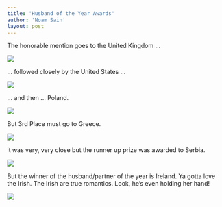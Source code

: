 ```yaml
---
title: 'Husband of the Year Awards'
author: 'Noam Sain'
layout: post
---
```


The honorable mention goes to the United Kingdom …  
  
[![](http://1.bp.blogspot.com/_8aN4krk1nsk/Son-Z1RiA2I/AAAAAAAAAPM/Sr77eHs7R2I/s400/uk.jpg)](http://1.bp.blogspot.com/_8aN4krk1nsk/Son-Z1RiA2I/AAAAAAAAAPM/Sr77eHs7R2I/s1600-h/uk.jpg)

… followed closely by the United States …

[![](http://4.bp.blogspot.com/_8aN4krk1nsk/Son-ap3CFtI/AAAAAAAAAPU/FMAbW4MimsU/s400/us.jpg)](http://4.bp.blogspot.com/_8aN4krk1nsk/Son-ap3CFtI/AAAAAAAAAPU/FMAbW4MimsU/s1600-h/us.jpg)

… and then … Poland.

[![](http://1.bp.blogspot.com/_8aN4krk1nsk/Son-bFaZo9I/AAAAAAAAAPc/9AlNbMo4q6E/s400/poland.jpg)](http://1.bp.blogspot.com/_8aN4krk1nsk/Son-bFaZo9I/AAAAAAAAAPc/9AlNbMo4q6E/s1600-h/poland.jpg)

But 3rd Place must go to Greece.

[![](http://3.bp.blogspot.com/_8aN4krk1nsk/Son-bxmE-DI/AAAAAAAAAPk/BYxrhJYNUjM/s400/greece.jpg)](http://3.bp.blogspot.com/_8aN4krk1nsk/Son-bxmE-DI/AAAAAAAAAPk/BYxrhJYNUjM/s1600-h/greece.jpg)

it was very, very close but the runner up prize was awarded to Serbia.

[![](http://1.bp.blogspot.com/_8aN4krk1nsk/Son-cSq4eJI/AAAAAAAAAPs/qGYb2DaVUHA/s400/serbia.jpg)](http://1.bp.blogspot.com/_8aN4krk1nsk/Son-cSq4eJI/AAAAAAAAAPs/qGYb2DaVUHA/s1600-h/serbia.jpg)

But the winner of the husband/partner of the year is Ireland. Ya gotta love the Irish. The Irish are true romantics. Look, he’s even holding her hand!

[![](http://2.bp.blogspot.com/_8aN4krk1nsk/Son-iUBV5nI/AAAAAAAAAP0/8FDHxQQLOFg/s400/ireland.jpg)](http://2.bp.blogspot.com/_8aN4krk1nsk/Son-iUBV5nI/AAAAAAAAAP0/8FDHxQQLOFg/s1600-h/ireland.jpg)